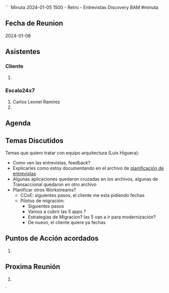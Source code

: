 ``
`Minuta 2024-01-05 1500 - Retro - Entrevistas Discovery BAM
#minuta
## Fecha de Reunion
2024-01-08

## Asistentes

### Cliente
1. 
### Escala24x7
1. Carlos Leonel Ramírez
2. 

## Agenda

## Temas Discutidos
Temas que quiero tratar con equipo arquitectura (Luis Higuera):
- Como ven las entrevistas, feedback?
- Explicarles como estoy documentando en el archivo de [planificación de entrevistas](https://bancolombia.sharepoint.com/:x:/r/teams/ProyectoJ2C/Shared%20Documents/Portafolio/Portafolio%20de%20Aplicaciones%20-%20Olas/Primera%20Ola%20-%20%20Entrevistas.xlsx?d=w50bbacc4f81e4e3e8679e56c3ffd1f52&csf=1&web=1&e=F7EtmX)
- Algunas aplicaciones quedaron cruzadas en los archivos, algunas de Transaccional quedaron en otro archivo
- Planificar otros Workstreams?
	- CCoE: siguientes pasos, el cliente me esta pidiendo fechas
	- Pilotos de migración: 
		- Siguientes pasos
		- Vamos a cubrir las 5 apps ?
		- Estrategias de Migracion? las 5 van a ir para modernización?
		- De nuevo, el cliente quiere ya fechas



## Puntos de Acción acordados
1. 

## Proxima Reunión
1.  

`